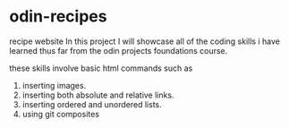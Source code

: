 # odin-recipes
recipe website
In this project I will showcase all of the coding skills i have learned thus far from the odin projects foundations course. 

these skills involve basic html commands such as 
1. inserting images.
2. inserting both absolute and relative links.
3. inserting ordered and unordered lists.
4. using git composites
